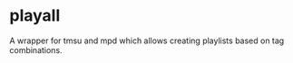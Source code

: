playall
=======

A wrapper for tmsu and mpd which allows creating playlists based on tag combinations. 
